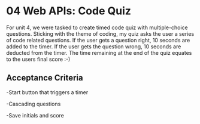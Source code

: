 # 04 Web APIs: Code Quiz

For unit 4, we were tasked to create timed code quiz with multiple-choice questions. Sticking with the theme of coding, my quiz asks the user a series of code related questions. If the user gets a question right, 10 seconds are added to the timer. If the user gets the question wrong, 10 seconds are deducted from the timer. The time remaining at the end of the quiz equates to the users final score :-)

## Acceptance Criteria
-Start button that triggers a timer

-Cascading questions

-Save initials and score